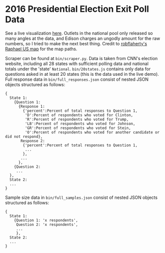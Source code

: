 # 2016 Presidential Election Exit Poll Data

See a live visualization [here](https://wbradley93.github.io/2016-exit-polls/). Outlets in the national pool only released so many angles at the data, and Edison charges an ungodly amount for the raw numbers, so I tried to make the next best thing. Credit to [robflaherty's Raphael US map](https://github.com/robflaherty/us-map-raphael) for the map paths.

Scraper can be found at `bin/scraper.py`. Data is taken from CNN's election website, including all 28 states with sufficient polling data and national totals under the 'state' `National`. `bin/20states.js` contains only data for questions asked in at least 20 states (this is the data used in the live demo). Full response data in `bin/full_responses.json` consist of nested JSON objects structured as follows:

```
{
  State 1:
    {Question 1:
      {Response 1:
        {'percent':Percent of total responses to Question 1,
         'D':Percent of respondents who voted for Clinton,
         'R':Percent of respondents who voted for Trump,
         'LB':Percent of respondents who voted for Johnson,
         'GR':Percent of respondents who voted for Stein,
         'O':Percent of respondents who voted for another candidate or did not respond},
       Response 2:
        {'percent':Percent of total responses to Question 1,
         ...
        },
       ...
      },
    {Question 2:
     ...
  },
  State 2:
  ...
}
```

Sample size data in `bin/full_samples.json` consist of nested JSON objects structured as follows:

```
{
  State 1:
    {Question 1: 'x respondents',
     Question 2: 'x respondents',
     ...
     },
  State 2:
  ...
}
```
